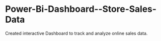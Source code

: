 # Power-Bi-Dashboard--Store-Sales-Data
Created interactive Dashboard to track and analyze online sales data.
